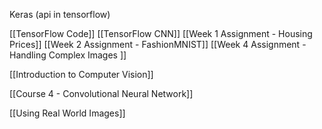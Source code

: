 Keras (api in tensorflow)

[[TensorFlow Code]]
[[TensorFlow CNN]]
[[Week 1 Assignment - Housing Prices]]
[[Week 2 Assignment - FashionMNIST]]
[[Week 4 Assignment - Handling Complex Images ]]

[[Introduction to Computer Vision]]

[[Course 4 - Convolutional Neural Network]]

[[Using Real World Images]]

